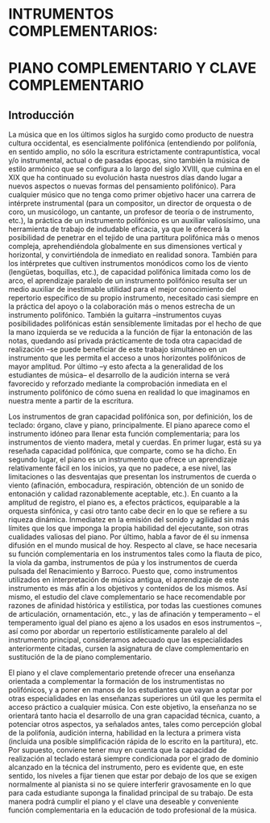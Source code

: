 # **INTRUMENTOS COMPLEMENTARIOS:**

# **PIANO COMPLEMENTARIO Y CLAVE COMPLEMENTARIO**

## **Introducción**

La música que en los últimos siglos ha surgido como producto de nuestra cultura occidental, es esencialmente polifónica (entendiendo por polifonía, en sentido amplio, no sólo la escritura estrictamente contrapuntística, vocal y/o instrumental, actual o de pasadas épocas, sino también la música de estilo armónico que se configura a lo largo del siglo XVIII, que culmina en el XIX que ha continuado su evolución hasta nuestros días dando lugar a nuevos aspectos o nuevas formas del pensamiento polifónico). Para cualquier músico que no tenga como primer objetivo hacer una carrera de intérprete instrumental (para un compositor, un director de orquesta o de coro, un musicólogo, un cantante, un profesor de teoría o de instrumento, etc.), la práctica de un instrumento polifónico es un auxiliar valiosísimo, una herramienta de trabajo de indudable eficacia, ya que le ofrecerá la posibilidad de penetrar en el tejido de una partitura polifónica más o menos compleja, aprehendiéndola globalmente en sus dimensiones vertical y horizontal, y convirtiéndola de inmediato en realidad sonora. También para los intérpretes que cultiven instrumentos monódicos como los de viento (lengüetas, boquillas, etc.), de capacidad polifónica limitada como los de arco, el aprendizaje paralelo de un instrumento polifónico resulta ser un medio auxiliar de inestimable utilidad para el mejor conocimiento del repertorio específico de su propio instrumento, necesitado casi siempre en la práctica del apoyo o la colaboración más o menos estrecha de un instrumento polifónico. También la guitarra –instrumentos cuyas posibilidades polifónicas están sensiblemente limitadas por el hecho de que la mano izquierda se ve reducida a la función de fijar la entonación de las notas, quedando así privada prácticamente de toda otra capacidad de realización –se puede beneficiar de este trabajo simultáneo en un instrumento que les permita el acceso a unos horizontes polifónicos de mayor amplitud. Por último –y esto afecta a la generalidad de los estudiantes de música– el desarrollo de la audición interna se verá favorecido y reforzado mediante la comprobación inmediata en el instrumento polifónico de cómo suena en realidad lo que imaginamos en nuestra mente a partir de la escritura.

Los instrumentos de gran capacidad polifónica son, por definición, los de teclado: órgano, clave y piano, principalmente. El piano aparece como el instrumento idóneo para llenar esta función complementaria; para los instrumentos de viento madera, metal y cuerdas. En primer lugar, está su ya reseñada capacidad polifónica, que comparte, como se ha dicho. En segundo lugar, el piano es un instrumento que ofrece un aprendizaje relativamente fácil en los inicios, ya que no padece, a ese nivel, las limitaciones o las desventajas que presentan los instrumentos de cuerda o viento (afinación, embocadura, respiración, obtención de un sonido de entonación y calidad razonablemente aceptable, etc.). En cuanto a la amplitud de registro, el piano es, a efectos prácticos, equiparable a la orquesta sinfónica, y casi otro tanto cabe decir en lo que se refiere a su riqueza dinámica. Inmediatez en la emisión del sonido y agilidad sin más límites que los que imponga la propia habilidad del ejecutante, son otras cualidades valiosas del piano. Por último, habla a favor de él su inmensa difusión en el mundo musical de hoy. Respecto al clave, se hace necesaria su función complementaria en los instrumentos tales como la flauta de pico, la viola da gamba, instrumentos de púa y los instrumentos de cuerda pulsada del Renacimiento y Barroco. Puesto que, como instrumentos utilizados en interpretación de música antigua, el aprendizaje de este instrumento es más afín a los objetivos y contenidos de los mismos. Así mismo, el estudio del clave complementario se hace recomendable por razones de afinidad histórica y estilística, por todas las cuestiones comunes de articulación, ornamentación, etc., y las de afinación y temperamento – el temperamento igual del piano es ajeno a los usados en esos instrumentos –, así como por abordar un repertorio estilísticamente paralelo al del instrumento principal, consideramos adecuado que las especialidades anteriormente citadas, cursen la asignatura de clave complementario en sustitución de la de piano complementario.

El piano y el clave complementario pretende ofrecer una enseñanza orientada a complementar la formación de los instrumentistas no polifónicos, y a poner en manos de los estudiantes que vayan a optar por otras especialidades en las enseñanzas superiores un útil que les permita el acceso práctico a cualquier música. Con este objetivo, la enseñanza no se orientará tanto hacia el desarrollo de una gran capacidad técnica, cuanto, a potenciar otros aspectos, ya señalados antes, tales como percepción global de la polifonía, audición interna, habilidad en la lectura a primera vista (incluida una posible simplificación rápida de lo escrito en la partitura), etc. Por supuesto, conviene tener muy en cuenta que la capacidad de realización al teclado estará siempre condicionada por el grado de dominio alcanzado en la técnica del instrumento, pero es evidente que, en este sentido, los niveles a fijar tienen que estar por debajo de los que se exigen normalmente al pianista si no se quiere interferir gravosamente en lo que para cada estudiante suponga la finalidad principal de su trabajo. De esta manera podrá cumplir el piano y el clave una deseable y conveniente función complementaria en la educación de todo profesional de la música.